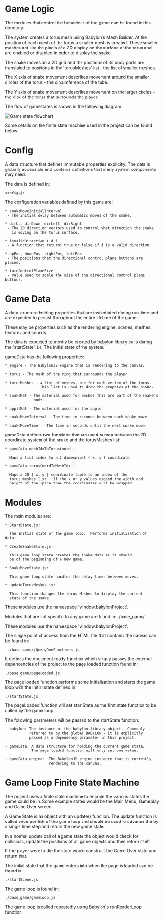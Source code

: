 Game Logic
==========

The modules that control the behaviour of the game can be found in this
directory.  

The system creates a torus mesh using Babylon's Mesh Builder.  At the 
position of each mesh of the torus a smaller mesh is created.  These 
smaller meshes act like the pixels of a 2D display on the surface of the
torus and are enabled or disabled in order to display the snake.

The snake moves on a 2D grid and the positions of its body parts are 
translated to positions in the 'torusMeshes' list - the list of smaller 
meshes.  

The X axis of snake movement describes movement around the smaller circles
of the torus - the circumference of the tube.

The Y axis of snake movement describes movement on the larger circles - 
the disc of the torus that surrounds the player.

The flow of gamestates is shown in the following diagram.

![Game state flowchart]( state-flow.png "Game State Flowchart")

Some details on the finite state machine used in the project can be
found below.

Config
======

A data structure that defines immutable properties explicitly.  The data
is globally accessible and contains definitions that many system components
may need.

The data is defined in:

    config.js

The configuration variables defined by this game are:

    * snakeMoveInitialInterval
     - The initial delay between automatic moves of the snake.

    * dirUp, dirDown, dirLeft, dirRight
     - The 2D direction vectors used to control what direction the snake
       is moving on the torus surface.

    * isValidDirection ( d )
     - A function that returns true or false if d is a valid direction.

    * upPos, downPos, rightPos, leftPos
     - The positions that the directional control plane buttons are placed.

    * turnControlPlaneSize
     - Value used to scale the size of the directional control plane buttons.

Game Data
=========

A data structure holding properties that are instantiated during run-time
and are expected to persist throughout the entire lifetime of the game.

These may be properties such as the rendering engine, scenes, meshes,
textures and sounds.  

The data is expected to mostly be created by babylon library calls during
the 'startState'.  i.e. The initial state of the system.

gameData has the following properties:

    * engine - The BabylonJS engine that is rendering to the canvas.

    * torus - The mesh of the ring that surrounds the player
    
    * torusMeshes - A list of meshes, one for each vertex of the torus.
                    This list is used to draw the graphics of the snake.
    
    * snakeMat - The material used for meshes that are part of the snake's
                 body.
 
    * appleMat - The material used for the apple.

    * snakeMoveInterval - The time in seconds between each snake move.

    * snakeMoveTimer - The time in seconds until the next snake move.

gameData defines two functions that are used to map between the 2D
coordinate system of the snake and the torusMeshes list:

    * gameData.meshIdxToTorusCoord :

      Maps a list index to a 2 dimesnioal { x, y } coordinate

    * gameData.torusCoordToMeshIdx :
 
      Maps a 2D { x, y } coordinate tuple to an index of the 
      torus meshes list.  If the x or y values exceed the width and
      height of the space then the coordinates will be wrapped.


Modules
=======

The main modules are:

    * StartState.js: 

      The initial state of the game loop.  Performs initialization of data.

    * CreateSnakeState.js:
      
      This game loop state creates the snake data as it should
      be of the beginning of a new game.

    * SnakeMoveState.js:

      This game loop state handles the delay timer between moves.

    * updateTorusMeshes.js:

      This function changes the torus Meshes to display the current
      state of the snake.

These modules use the namespace 'window.babylonProject'.

Modules that are not specific to any game are found in:
    ./base_game/

These modules use the namespace 'window.babylonProject'.

The single point of access from the HTML file that contains the canvas
can be found in:
    
     ./base_game/jQueryDomFunctions.js

It defines the document ready function which simply passes the external
dependencies of the project to the page loaded function found in:

    ./base_game/pageLoaded.js

The page loaded function performs some initialization and starts the game
loop with the initial state defined in:

    ./startState.js

The pageLoaded function will set startState as the first state function
to be called by the game loop.

The following parameters will be passed to the startState function:

    - babylon: The instance of the babylon library object.  Commonly
               referred to by the global BABYLON - it is explicitly
               passed as a dependency parameter in this project.

    - gameData: A data structure for holding the current game state.
                The page loaded function will only set one value:

    - gameData.engine:  The BabylonJS engine instance that is currently
                        rendering to the canvas.

Game Loop Finite State Machine
==============================

The project uses a finite state machine to encode the various states the
game could be in.  Some example states would be the Main Menu, Gameplay
and Game Over screen.

A Game State is an object with an update() function.  The update function
is called once per tick of the game loop and should be used to advance the
by a single time step and return the new game state.

In a normal update call of a game state the object would check for 
collisions, update the positions of all game objects and then return itself.

If the player were to die the state would construct the Game Over state and
return that.

The initial state that the game enters into when the page is loaded can
be found in:
   
    ./startScene.js

The game loop is found in:
    
    ./base_game/gameLoop.js

The game loop is called repeatedly using Babylon's runRenderLoop function.
